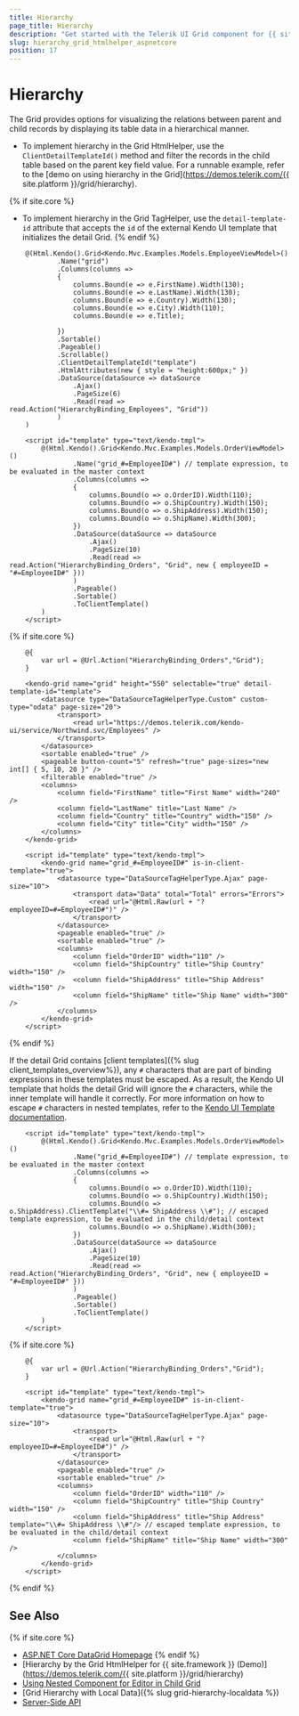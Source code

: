 ```yaml
---
title: Hierarchy
page_title: Hierarchy
description: "Get started with the Telerik UI Grid component for {{ site.framework }} and display its parent and child records by applying hierarchy to its structure."
slug: hierarchy_grid_htmlhelper_aspnetcore
position: 17
---
```


# Hierarchy

The Grid provides options for visualizing the relations between parent and child records by displaying its table data in a hierarchical manner.

* To implement hierarchy in the Grid HtmlHelper, use the `ClientDetailTemplateId()` method and filter the records in the child table based on the parent key field value. For a runnable example, refer to the [demo on using hierarchy in the Grid](https://demos.telerik.com/{{ site.platform }}/grid/hierarchy).

{% if site.core %}
* To implement hierarchy in the Grid TagHelper, use the `detail-template-id` attribute that accepts the `id` of the external Kendo UI template that initializes the detail Grid. 
{% endif %}

```HtmlHelper
    @(Html.Kendo().Grid<Kendo.Mvc.Examples.Models.EmployeeViewModel>()
            .Name("grid")
            .Columns(columns =>
            {
                columns.Bound(e => e.FirstName).Width(130);
                columns.Bound(e => e.LastName).Width(130);
                columns.Bound(e => e.Country).Width(130);
                columns.Bound(e => e.City).Width(110);
                columns.Bound(e => e.Title);

            })
            .Sortable()
            .Pageable()
            .Scrollable()
            .ClientDetailTemplateId("template")
            .HtmlAttributes(new { style = "height:600px;" })
            .DataSource(dataSource => dataSource
                .Ajax()
                .PageSize(6)
                .Read(read => read.Action("HierarchyBinding_Employees", "Grid"))
            )
    )

    <script id="template" type="text/kendo-tmpl">
        @(Html.Kendo().Grid<Kendo.Mvc.Examples.Models.OrderViewModel>()
                .Name("grid_#=EmployeeID#") // template expression, to be evaluated in the master context
                .Columns(columns =>
                {
                    columns.Bound(o => o.OrderID).Width(110);
                    columns.Bound(o => o.ShipCountry).Width(150);
                    columns.Bound(o => o.ShipAddress).Width(150);
                    columns.Bound(o => o.ShipName).Width(300);
                })
                .DataSource(dataSource => dataSource
                    .Ajax()
                    .PageSize(10)
                    .Read(read => read.Action("HierarchyBinding_Orders", "Grid", new { employeeID = "#=EmployeeID#" }))
                )
                .Pageable()
                .Sortable()
                .ToClientTemplate()
        )
    </script>
```
{% if site.core %}
```TagHelper
    @{
        var url = @Url.Action("HierarchyBinding_Orders","Grid");
    }

    <kendo-grid name="grid" height="550" selectable="true" detail-template-id="template">
        <datasource type="DataSourceTagHelperType.Custom" custom-type="odata" page-size="20">
            <transport>
                <read url="https://demos.telerik.com/kendo-ui/service/Northwind.svc/Employees" />
            </transport>
        </datasource>
        <sortable enabled="true" />
        <pageable button-count="5" refresh="true" page-sizes="new int[] { 5, 10, 20 }" />
        <filterable enabled="true" />
        <columns>
            <column field="FirstName" title="First Name" width="240" />
            <column field="LastName" title="Last Name" />
            <column field="Country" title="Country" width="150" />
            <column field="City" title="City" width="150" />
        </columns>
    </kendo-grid>

    <script id="template" type="text/kendo-tmpl">
        <kendo-grid name="grid_#=EmployeeID#" is-in-client-template="true">
            <datasource type="DataSourceTagHelperType.Ajax" page-size="10">
                <transport data="Data" total="Total" errors="Errors">
                    <read url="@Html.Raw(url + "?employeeID=#=EmployeeID#")" />
                </transport>
            </datasource>
            <pageable enabled="true" />
            <sortable enabled="true" />
            <columns>
                <column field="OrderID" width="110" />
                <column field="ShipCountry" title="Ship Country" width="150" />
                <column field="ShipAddress" title="Ship Address" width="150" />
                <column field="ShipName" title="Ship Name" width="300" />
            </columns>
        </kendo-grid>
    </script>
```
{% endif %}

If the detail Grid contains [client templates]({% slug client_templates_overview%}), any `#` characters that are part of binding expressions in these templates must be escaped. As a result, the Kendo UI template that holds the detail Grid will ignore the `#` characters, while the inner template will handle it correctly. For more information on how to escape `#` characters in nested templates, refer to the [Kendo UI Template documentation](https://www.telerik.com/kendo-jquery-ui/documentation/framework/templates/essentials).

```HtmlHelper
    <script id="template" type="text/kendo-tmpl">
        @(Html.Kendo().Grid<Kendo.Mvc.Examples.Models.OrderViewModel>()
                .Name("grid_#=EmployeeID#") // template expression, to be evaluated in the master context
                .Columns(columns =>
                {
                    columns.Bound(o => o.OrderID).Width(110);
                    columns.Bound(o => o.ShipCountry).Width(150);
                    columns.Bound(o => o.ShipAddress).ClientTemplate("\\#= ShipAddress \\#"); // escaped template expression, to be evaluated in the child/detail context
                    columns.Bound(o => o.ShipName).Width(300);
                })
                .DataSource(dataSource => dataSource
                    .Ajax()
                    .PageSize(10)
                    .Read(read => read.Action("HierarchyBinding_Orders", "Grid", new { employeeID = "#=EmployeeID#" }))
                )
                .Pageable()
                .Sortable()
                .ToClientTemplate()
        )
    </script>
```
{% if site.core %}
```TagHelper
    @{
        var url = @Url.Action("HierarchyBinding_Orders","Grid");
    }

    <script id="template" type="text/kendo-tmpl">
        <kendo-grid name="grid_#=EmployeeID#" is-in-client-template="true">
            <datasource type="DataSourceTagHelperType.Ajax" page-size="10">
                <transport>
                    <read url="@Html.Raw(url + "?employeeID=#=EmployeeID#")" />
                </transport>
            </datasource>
            <pageable enabled="true" />
            <sortable enabled="true" />
            <columns>
                <column field="OrderID" width="110" />
                <column field="ShipCountry" title="Ship Country" width="150" />
                <column field="ShipAddress" title="Ship Address" template="\\#= ShipAddress \\#"/> // escaped template expression, to be evaluated in the child/detail context
                <column field="ShipName" title="Ship Name" width="300" />
            </columns>
        </kendo-grid>
    </script>
```
{% endif %}

## See Also

{% if site.core %}
* [ASP.NET Core DataGrid Homepage](https://www.telerik.com/aspnet-core-ui/grid)
{% endif %}
* [Hierarchy by the Grid HtmlHelper for {{ site.framework }} (Demo)](https://demos.telerik.com/{{ site.platform }}/grid/hierarchy)
* [Using Nested Component for Editor in Child Grid](https://docs.telerik.com/aspnet-mvc/knowledge-base/grid-hierarchy-editor-limitation)
* [Grid Hierarchy with Local Data]({% slug grid-hierarchy-localdata %})
* [Server-Side API](/api/grid)
